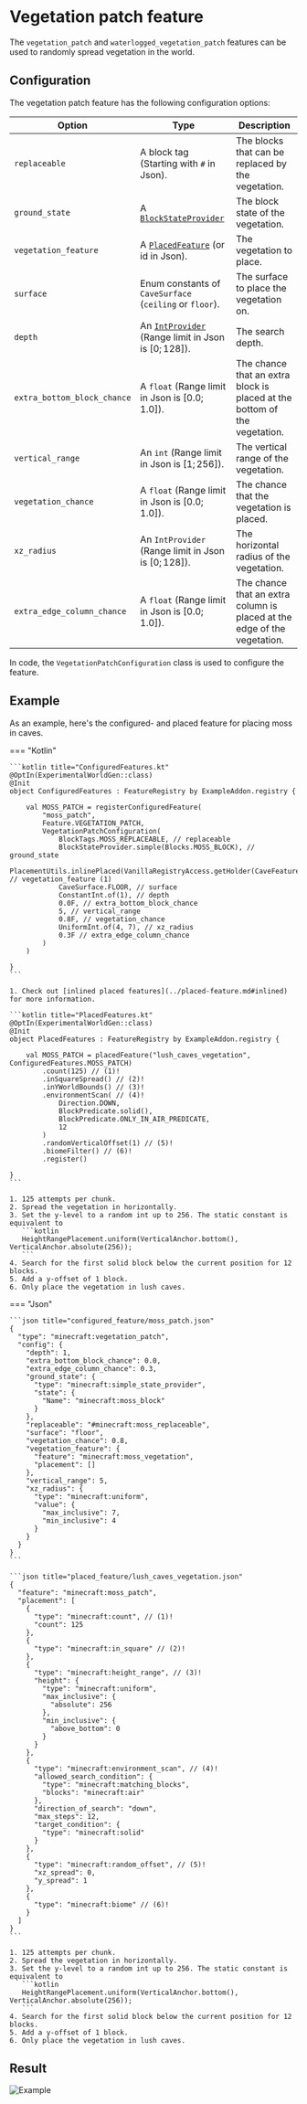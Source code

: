 # Vegetation patch feature

The `vegetation_patch` and `waterlogged_vegetation_patch` features can be used to randomly spread vegetation in the world.

## Configuration

The vegetation patch feature has the following configuration options:

| Option                      | Type                                                                                       | Description                                                               |
|-----------------------------|--------------------------------------------------------------------------------------------|---------------------------------------------------------------------------|
| `replaceable`               | A block tag (Starting with `#` in Json).                                                   | The blocks that can be replaced by the vegetation.                        |
| `ground_state`              | A [`BlockStateProvider`](../../block-state-provider.md)                                    | The block state of the vegetation.                                        |
| `vegetation_feature`        | A [`PlacedFeature`](../placed-feature.md) (or id in Json).                                 | The vegetation to place.                                                  |
| `surface`                   | Enum constants of `CaveSurface` (`ceiling` or `floor`).                                    | The surface to place the vegetation on.                                   |
| `depth`                     | An [`IntProvider`](../placed-feature.md#int-providers) (Range limit in Json is $[0;128]$). | The search depth.                                                         |
| `extra_bottom_block_chance` | A `float` (Range limit in Json is $[0.0;1.0]$).                                            | The chance that an extra block is placed at the bottom of the vegetation. |
| `vertical_range`            | An `int` (Range limit in Json is $[1;256]$).                                               | The vertical range of the vegetation.                                     |
| `vegetation_chance`         | A `float` (Range limit in Json is $[0.0;1.0]$).                                            | The chance that the vegetation is placed.                                 |
| `xz_radius`                 | An `IntProvider` (Range limit in Json is $[0;128]$).                                       | The horizontal radius of the vegetation.                                  |
| `extra_edge_column_chance`  | A `float` (Range limit in Json is $[0.0;1.0]$).                                            | The chance that an extra column is placed at the edge of the vegetation.  |

In code, the `VegetationPatchConfiguration` class is used to configure the feature.

## Example

As an example, here's the configured- and placed feature for placing moss in caves.

=== "Kotlin"

    ```kotlin title="ConfiguredFeatures.kt"
    @OptIn(ExperimentalWorldGen::class)
    @Init
    object ConfiguredFeatures : FeatureRegistry by ExampleAddon.registry {
    
        val MOSS_PATCH = registerConfiguredFeature(
            "moss_patch",
            Feature.VEGETATION_PATCH,
            VegetationPatchConfiguration(
                BlockTags.MOSS_REPLACEABLE, // replaceable
                BlockStateProvider.simple(Blocks.MOSS_BLOCK), // ground_state
                PlacementUtils.inlinePlaced(VanillaRegistryAccess.getHolder(CaveFeatures.MOSS_VEGETATION)), // vegetation_feature (1)
                CaveSurface.FLOOR, // surface
                ConstantInt.of(1), // depth
                0.0F, // extra_bottom_block_chance
                5, // vertical_range
                0.8F, // vegetation_chance
                UniformInt.of(4, 7), // xz_radius
                0.3F // extra_edge_column_chance
            )
        )
    
    }
    ```

    1. Check out [inlined placed features](../placed-feature.md#inlined) for more information.

    ```kotlin title="PlacedFeatures.kt"
    @OptIn(ExperimentalWorldGen::class)
    @Init
    object PlacedFeatures : FeatureRegistry by ExampleAddon.registry {
    
        val MOSS_PATCH = placedFeature("lush_caves_vegetation", ConfiguredFeatures.MOSS_PATCH)
            .count(125) // (1)!
            .inSquareSpread() // (2)!
            .inYWorldBounds() // (3)!
            .environmentScan( // (4)!
                Direction.DOWN,
                BlockPredicate.solid(),
                BlockPredicate.ONLY_IN_AIR_PREDICATE,
                12
            )
            .randomVerticalOffset(1) // (5)!
            .biomeFilter() // (6)!
            .register()
    
    }
    ```
    
    1. 125 attempts per chunk.
    2. Spread the vegetation in horizontally.
    3. Set the y-level to a random int up to 256. The static constant is equivalent to
       ```kotlin
       HeightRangePlacement.uniform(VerticalAnchor.bottom(), VerticalAnchor.absolute(256));
       ```
    4. Search for the first solid block below the current position for 12 blocks.
    5. Add a y-offset of 1 block.
    6. Only place the vegetation in lush caves.

=== "Json"

    ```json title="configured_feature/moss_patch.json"
    {
      "type": "minecraft:vegetation_patch",
      "config": {
        "depth": 1,
        "extra_bottom_block_chance": 0.0,
        "extra_edge_column_chance": 0.3,
        "ground_state": {
          "type": "minecraft:simple_state_provider",
          "state": {
            "Name": "minecraft:moss_block"
          }
        },
        "replaceable": "#minecraft:moss_replaceable",
        "surface": "floor",
        "vegetation_chance": 0.8,
        "vegetation_feature": {
          "feature": "minecraft:moss_vegetation",
          "placement": []
        },
        "vertical_range": 5,
        "xz_radius": {
          "type": "minecraft:uniform",
          "value": {
            "max_inclusive": 7,
            "min_inclusive": 4
          }
        }
      }
    }
    ```
    
    ```json title="placed_feature/lush_caves_vegetation.json"
    {
      "feature": "minecraft:moss_patch",
      "placement": [
        {
          "type": "minecraft:count", // (1)!
          "count": 125
        },
        {
          "type": "minecraft:in_square" // (2)!
        },
        {
          "type": "minecraft:height_range", // (3)!
          "height": {
            "type": "minecraft:uniform",
            "max_inclusive": {
              "absolute": 256
            },
            "min_inclusive": {
              "above_bottom": 0
            }
          }
        },
        {
          "type": "minecraft:environment_scan", // (4)!
          "allowed_search_condition": {
            "type": "minecraft:matching_blocks",
            "blocks": "minecraft:air"
          },
          "direction_of_search": "down",
          "max_steps": 12,
          "target_condition": {
            "type": "minecraft:solid"
          }
        },
        {
          "type": "minecraft:random_offset", // (5)!
          "xz_spread": 0,
          "y_spread": 1
        },
        {
          "type": "minecraft:biome" // (6)!
        }
      ]
    }
    ```

    1. 125 attempts per chunk.
    2. Spread the vegetation in horizontally.
    3. Set the y-level to a random int up to 256. The static constant is equivalent to
       ```kotlin
       HeightRangePlacement.uniform(VerticalAnchor.bottom(), VerticalAnchor.absolute(256));
       ```
    4. Search for the first solid block below the current position for 12 blocks.
    5. Add a y-offset of 1 block.
    6. Only place the vegetation in lush caves.

## Result

![Example](https://i.imgur.com/2yU5aVp.png)